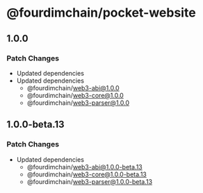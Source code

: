 # @fourdimchain/pocket-website

## 1.0.0

### Patch Changes

- Updated dependencies
- Updated dependencies
  - @fourdimchain/web3-abi@1.0.0
  - @fourdimchain/web3-core@1.0.0
  - @fourdimchain/web3-parser@1.0.0

## 1.0.0-beta.13

### Patch Changes

- Updated dependencies
  - @fourdimchain/web3-abi@1.0.0-beta.13
  - @fourdimchain/web3-core@1.0.0-beta.13
  - @fourdimchain/web3-parser@1.0.0-beta.13

